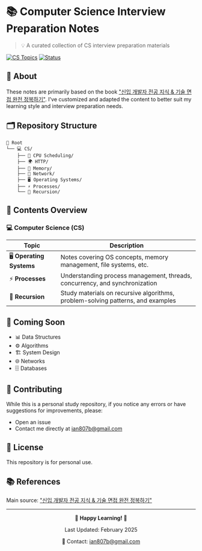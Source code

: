 # 📚 Computer Science Interview Preparation Notes
> 💡 A curated collection of CS interview preparation materials

[![CS Topics](https://img.shields.io/badge/CS-Topics-blue.svg)](https://shields.io/)
[![Status](https://img.shields.io/badge/Status-Active-success.svg)](https://shields.io/)

## 📖 About
These notes are primarily based on the book ["신입 개발자 전공 지식 & 기술 면접 완전 정복하기"](https://product.kyobobook.co.kr/detail/S000208504237). I've customized and adapted the content to better suit my learning style and interview preparation needs.

## 🗂 Repository Structure

```
📁 Root
└── 💻 CS/
    ├── 📆 CPU Scheduling/
    ├── 🌍 HTTP/
    ├── 🧠 Memory/
    ├── 🛜 Network/
    ├── 🖥 Operating Systems/
    ├── ⚡ Processes/
    └── 🔄 Recursion/

```

## 📖 Contents Overview

### 💻 Computer Science (CS)
| Topic | Description |
|-------|-------------|
| 🖥 **Operating Systems** | Notes covering OS concepts, memory management, file systems, etc. |
| ⚡ **Processes** | Understanding process management, threads, concurrency, and synchronization |
| 🔄 **Recursion** | Study materials on recursive algorithms, problem-solving patterns, and examples |

## 🚀 Coming Soon
- 📊 Data Structures
- ⚙️ Algorithms
- 🏗 System Design
- 🌐 Networks
- 🗄 Databases

## 🤝 Contributing
While this is a personal study repository, if you notice any errors or have suggestions for improvements, please:
- Open an issue
- Contact me directly at ian807b@gmail.com

## 📝 License
This repository is for personal use.

## 📚 References
Main source: ["신입 개발자 전공 지식 & 기술 면접 완전 정복하기"](https://product.kyobobook.co.kr/detail/S000208504237)

---
<div align="center">

🌟 **Happy Learning!** 🌟

Last Updated: February 2025

📧 Contact: ian807b@gmail.com
</div>
